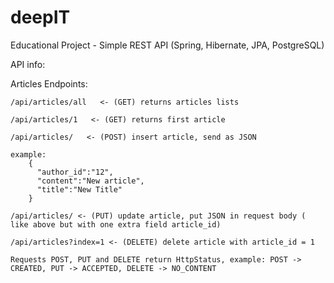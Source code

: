 # deepIT
Educational Project - Simple REST API (Spring, Hibernate, JPA, PostgreSQL)

API info: 

  Articles Endpoints:
  
    /api/articles/all   <- (GET) returns articles lists
    
    /api/articles/1   <- (GET) returns first article
    
    /api/articles/   <- (POST) insert article, send as JSON
    
    example:
        {
          "author_id":"12",
          "content":"New article", 
          "title":"New Title"
        }
        
    /api/articles/ <- (PUT) update article, put JSON in request body ( like above but with one extra field article_id)
    
    /api/articles?index=1 <- (DELETE) delete article with article_id = 1

    Requests POST, PUT and DELETE return HttpStatus, example: POST -> CREATED, PUT -> ACCEPTED, DELETE -> NO_CONTENT

